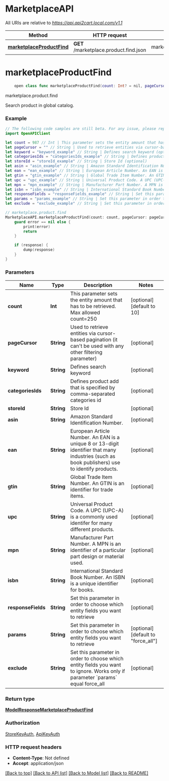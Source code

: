 # MarketplaceAPI

All URIs are relative to *https://api.api2cart.local.com/v1.1*

Method | HTTP request | Description
------------- | ------------- | -------------
[**marketplaceProductFind**](MarketplaceAPI.md#marketplaceproductfind) | **GET** /marketplace.product.find.json | marketplace.product.find


# **marketplaceProductFind**
```swift
    open class func marketplaceProductFind(count: Int? = nil, pageCursor: String? = nil, keyword: String? = nil, categoriesIds: String? = nil, storeId: String? = nil, asin: String? = nil, ean: String? = nil, gtin: String? = nil, upc: String? = nil, mpn: String? = nil, isbn: String? = nil, responseFields: String? = nil, params: String? = nil, exclude: String? = nil, completion: @escaping (_ data: ModelResponseMarketplaceProductFind?, _ error: Error?) -> Void)
```

marketplace.product.find

Search product in global catalog.

### Example
```swift
// The following code samples are still beta. For any issue, please report via http://github.com/OpenAPITools/openapi-generator/issues/new
import OpenAPIClient

let count = 987 // Int | This parameter sets the entity amount that has to be retrieved. Max allowed count=250 (optional) (default to 10)
let pageCursor = "" // String | Used to retrieve entities via cursor-based pagination (it can't be used with any other filtering parameter) (optional)
let keyword = "keyword_example" // String | Defines search keyword (optional)
let categoriesIds = "categoriesIds_example" // String | Defines product add that is specified by comma-separated categories id (optional)
let storeId = "storeId_example" // String | Store Id (optional)
let asin = "asin_example" // String | Amazon Standard Identification Number. (optional)
let ean = "ean_example" // String | European Article Number. An EAN is a unique 8 or 13-digit identifier that many industries (such as book publishers) use to identify products. (optional)
let gtin = "gtin_example" // String | Global Trade Item Number. An GTIN is an identifier for trade items. (optional)
let upc = "upc_example" // String | Universal Product Code. A UPC (UPC-A) is a commonly used identifer for many different products. (optional)
let mpn = "mpn_example" // String | Manufacturer Part Number. A MPN is an identifier of a particular part design or material used. (optional)
let isbn = "isbn_example" // String | International Standard Book Number. An ISBN is a unique identifier for books. (optional)
let responseFields = "responseFields_example" // String | Set this parameter in order to choose which entity fields you want to retrieve (optional)
let params = "params_example" // String | Set this parameter in order to choose which entity fields you want to retrieve (optional) (default to "force_all")
let exclude = "exclude_example" // String | Set this parameter in order to choose which entity fields you want to ignore. Works only if parameter `params` equal force_all (optional)

// marketplace.product.find
MarketplaceAPI.marketplaceProductFind(count: count, pageCursor: pageCursor, keyword: keyword, categoriesIds: categoriesIds, storeId: storeId, asin: asin, ean: ean, gtin: gtin, upc: upc, mpn: mpn, isbn: isbn, responseFields: responseFields, params: params, exclude: exclude) { (response, error) in
    guard error == nil else {
        print(error)
        return
    }

    if (response) {
        dump(response)
    }
}
```

### Parameters

Name | Type | Description  | Notes
------------- | ------------- | ------------- | -------------
 **count** | **Int** | This parameter sets the entity amount that has to be retrieved. Max allowed count&#x3D;250 | [optional] [default to 10]
 **pageCursor** | **String** | Used to retrieve entities via cursor-based pagination (it can&#39;t be used with any other filtering parameter) | [optional] 
 **keyword** | **String** | Defines search keyword | [optional] 
 **categoriesIds** | **String** | Defines product add that is specified by comma-separated categories id | [optional] 
 **storeId** | **String** | Store Id | [optional] 
 **asin** | **String** | Amazon Standard Identification Number. | [optional] 
 **ean** | **String** | European Article Number. An EAN is a unique 8 or 13-digit identifier that many industries (such as book publishers) use to identify products. | [optional] 
 **gtin** | **String** | Global Trade Item Number. An GTIN is an identifier for trade items. | [optional] 
 **upc** | **String** | Universal Product Code. A UPC (UPC-A) is a commonly used identifer for many different products. | [optional] 
 **mpn** | **String** | Manufacturer Part Number. A MPN is an identifier of a particular part design or material used. | [optional] 
 **isbn** | **String** | International Standard Book Number. An ISBN is a unique identifier for books. | [optional] 
 **responseFields** | **String** | Set this parameter in order to choose which entity fields you want to retrieve | [optional] 
 **params** | **String** | Set this parameter in order to choose which entity fields you want to retrieve | [optional] [default to &quot;force_all&quot;]
 **exclude** | **String** | Set this parameter in order to choose which entity fields you want to ignore. Works only if parameter &#x60;params&#x60; equal force_all | [optional] 

### Return type

[**ModelResponseMarketplaceProductFind**](ModelResponseMarketplaceProductFind.md)

### Authorization

[StoreKeyAuth](../README.md#StoreKeyAuth), [ApiKeyAuth](../README.md#ApiKeyAuth)

### HTTP request headers

 - **Content-Type**: Not defined
 - **Accept**: application/json

[[Back to top]](#) [[Back to API list]](../README.md#documentation-for-api-endpoints) [[Back to Model list]](../README.md#documentation-for-models) [[Back to README]](../README.md)

